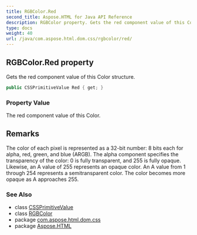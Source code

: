 ```yaml
---
title: RGBColor.Red
second_title: Aspose.HTML for Java API Reference
description: RGBColor property. Gets the red component value of this Color structure
type: docs
weight: 40
url: /java/com.aspose.html.dom.css/rgbcolor/red/
---
```

## RGBColor.Red property

Gets the red component value of this Color structure.

```java
public CSSPrimitiveValue Red { get; }
```

### Property Value

The red component value of this Color.

## Remarks

The color of each pixel is represented as a 32-bit number: 8 bits each for alpha, red, green, and blue (ARGB). The alpha component specifies the transparency of the color: 0 is fully transparent, and 255 is fully opaque. Likewise, an A value of 255 represents an opaque color. An A value from 1 through 254 represents a semitransparent color. The color becomes more opaque as A approaches 255.

### See Also

* class [CSSPrimitiveValue](../../cssprimitivevalue/)
* class [RGBColor](../)
* package [com.aspose.html.dom.css](../../../com.aspose.html.dom.css/)
* package [Aspose.HTML](../../../)

